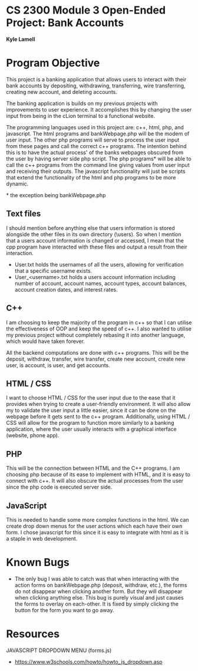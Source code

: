 # CS 2300 Module 3 Open-Ended Project: Bank Accounts

**Kyle Lamell**

# Program Objective
This project is a banking application that allows users to 
interact with their bank accounts by depositing, withdrawing, 
transferring, wire transferring, creating new account, and 
deleting accounts. 

The banking application is builds on my previous projects with 
improvements to user experience. It accomplishes this by changing the user input from being in the cLion terminal to a functional website. 

The programming languages used in this project are: c++, html, php, and javascript. The html programs and bankWebpage.php will be the modem of user input. The other php programs will serve to process the user input from these pages and call the correct c++ programs. The intention behind 
this is to have the actual process' of the banks webpages obscured from 
the user by having server side php script. The php programs* will be able to call the c++ programs from the command line giving values from user 
input and receiving their outputs. The javascript functionality will just 
be scripts that extend the functionality of the html and php programs to 
be more dynamic.

\* the exception being bankWebpage.php

## Text files
I should mention before anything else that users information is stored 
alongside the other files in its own directory (\users). So when I mention 
that a users account information is changed or accessed, I mean that the 
cpp program have interacted with these files and output a result from 
their interaction.
- User.txt holds the usernames of all the users, allowing for verification 
that a specific username exists.
- User_\<username\>.txt holds a users account information including number 
of account, account names, account types, account balances, account 
creation dates, and interest rates.

## C++
I am choosing to keep the majority of the program in c++ so that I can utilise the 
effectiveness of OOP and keep the speed of c++. I also wanted to utilise my previous 
project without completely rebasing it into another language, which would have taken forever.

All the backend computations are done with c++ programs. This will be the deposit, withdraw,
transfer, wire transfer, create new account, create new user, is account, is user, and get accounts.



## HTML / CSS
I want to choose HTML / CSS for the user input due to the ease that it provides when trying to 
create a user-friendly environment. It will also allow my to validate the user input a little easier, 
since it can be done on the webpage before it gets sent to the c++ program. Additionally, using 
HTML / CSS will allow for the program to function more similarly to a banking application, where the 
user usually interacts with a graphical interface (website, phone app).

## PHP
This will be the connection between HTML and the C++ programs. I am choosing php because of its ease to 
implement with HTML, and it is easy to connect with c++. It will also obscure the actual processes from the 
user since the php code is executed server side.


## JavaScript
This is needed to handle some more complex functions in the html. We can create drop down menus for the user 
actions which each have their own form. I chose javascript for this since it is easy to integrate with html 
as it is a staple in web development.


# Known Bugs
- The only bug I was able to catch was that when interacting 
with the action forms on bankWebpage.php (deposit, withdraw, 
etc.), the forms do not disappear when clicking another form. 
But they will disappear when clicking anything else. This bug is 
purely visual and just causes the forms to overlay on each-other. 
It is fixed by simply clicking the button for the form you want 
to go away.

# Resources
JAVASCRIPT DROPDOWN MENU (forms.js)
- https://www.w3schools.com/howto/howto_js_dropdown.asp
